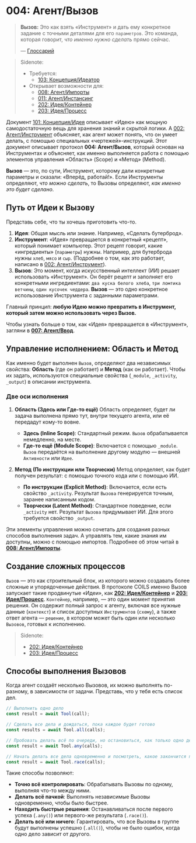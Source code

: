# 004: Агент/Вызов

> **Вызов:** Это как взять «Инструмент» и дать ему конкретное задание с точными деталями для его `параметров`. Это команда, которая говорит, *что именно нужно сделать* прямо сейчас.
>
> — [Глоссарий](./000_glossary.md)

> Sidenote:
>
> - Требуется:
>   - [103: Концепция/Идеатор](./103_concept_ideator.md)
> - Открывает возможности для:
>   - [008: Агент/Импорты](./008_agent_imports.md)
>   - [011: Агент/Инстансинг](./011_agent_instancing.md)
>   - [202: Идея/Контейнер](./202_idea_vessel.md)
>   - [203: Идея/Процесс](./203_idea_process.md)

Документ [101: Концепция/Идея](./101_concept_idea.md) описывает «Идею» как мощную самодостаточную вещь для хранения знаний и скрытой логики. А [002: Агент/Инструмент](./002_agent_tool.md) объясняет, как агент может понять, что он умеет делать, с помощью специальных «чертежей»-инструкций. Этот документ описывает протокол **004: Агент/Вызов**, который основан на Инструментах и объясняет, как именно выполняется работа с помощью элементов управления «Область» (Scope) и «Метод» (Method).

**Вызов** — это, по сути, Инструмент, которому дали конкретные параметры и сказали: «Вперёд, работай!». Если Инструменты определяют, *что можно сделать*, то Вызовы определяют, *как именно это будет сделано*.

## Путь от Идеи к Вызову

Представь себе, что ты хочешь приготовить что-то.

1.  **Идея**: Общая мысль или знание. Например, «Сделать бутерброд».
2.  **Инструмент**: «Идея» превращается в конкретный «рецепт», который понимает компьютер. Этот рецепт говорит, какие «ингредиенты» (`параметры`) нужны. Например, для бутерброда нужны `хлеб`, `мясо` и `сыр`. (Подробнее о том, как это работает, написано в [002: Агент/Инструмент](./002_agent_tool.md)).
3.  **Вызов**: Это момент, когда искусственный интеллект (ИИ) решает использовать «Инструмент». Он берёт рецепт и заполняет его конкретными ингредиентами: `два куска белого хлеба`, `три ломтика ветчины`, `один кусочек чеддера`. **Вызов** — это одно конкретное использование Инструмента с заданными параметрами.

Главный принцип: **любую Идею можно превратить в Инструмент, который затем можно использовать через Вызов.**

Чтобы узнать больше о том, как «Идея» превращается в «Инструмент», загляни в **[007: Агент/Ввод](./007_agent_input.md)**.

## Управление исполнением: Область и Метод

Как именно будет выполнен `Вызов`, определяют два независимых свойства: **Область** (где он работает) и **Метод** (как он работает). Чтобы их задать, используются специальные свойства (`_module`, `_activity`, `_output`) в описании инструмента.

### Две оси исполнения

1.  **Область (Здесь или Где-то ещё)**
    Область определяет, будет ли задача выполнена прямо тут, внутри текущего агента, или её передадут кому-то вовне.
    - **Здесь (Inline Scope)**: Стандартный режим. `Вызов` обрабатывается немедленно, на месте.
    - **Где-то ещё (Module Scope)**: Включается с помощью `_module`. `Вызов` передаётся на выполнение другому модулю — внешней `Активности` или `Идее`.

2.  **Метод (По инструкции или Творчески)**
    Метод определяет, как будет получен результат: с помощью точного кода или с помощью ИИ.
    - **По инструкции (Explicit Method)**: Включается, если есть свойство `_activity`. Результат `Вызова` генерируется точным, заранее написанным кодом.
    - **Творчески (Latent Method)**: Стандартное поведение, если `_activity` нет. Результат `Вызова` придумывает ИИ. Для этого требуется свойство `_output`.

Эти элементы управления можно сочетать для создания разных способов выполнения задач. А управлять тем, какие знания им доступны, можно с помощью импортов. Подробнее об этом читай в **[008: Агент/Импорты](./008_agent_imports.md)**.

## Создание сложных процессов

`Вызов` — это как строительный блок, из которого можно создавать более сложные и упорядоченные действия. В протоколе COILS именно Вызов запускает такие продвинутые «Идеи», как **[202: Идея/Контейнер](./202_idea_vessel.md)** и **[203: Идея/Процесс](./203_idea_process.md)**. `Контейнер`, например, — это один момент принятия решения. Он содержит полный запрос к агенту, включая все нужные данные (`контекст`) и список доступных `Инструментов` (`схему`), а также ответ агента — `решение`, в котором может быть один или несколько `Вызовов`, готовых к исполнению.

> Sidenote:
>
> - [202: Идея/Контейнер](./202_idea_vessel.md)
> - [203: Идея/Процесс](./203_idea_process.md)

## Способы выполнения Вызовов

Когда агент создаёт несколько Вызовов, их можно выполнять по-разному, в зависимости от задачи. Представь, что у тебя есть список дел.

```typescript
// Выполнить одно дело
const result = await Tool(call);

// Сделать все дела и дождаться, пока каждое будет готово
const results = await Tool.all(calls);

// Пробовать делать всё по очереди, но остановиться, как только одно дело будет успешно выполнено
const result = await Tool.any(calls);

// Начать делать все дела одновременно и посмотреть, какое закончится первым (неважно, успешно или нет)
const result = await Tool.race(calls);
```

Такие способы позволяют:

- **Точно всё контролировать**: Обрабатывать Вызовы по одному, выполняя что-то между ними.
- **Делать всё пачкой**: Выполнять независимые Вызовы одновременно, чтобы было быстрее.
- **Находить быстрые решения**: Останавливаться после первого успеха (`.any()`) или первого-же результата (`.race()`).
- **Делать всё или ничего**: Гарантировать, что все Вызовы в группе будут выполнены успешно (`.all()`), чтобы не было ошибок, когда одно дело зависит от другого.